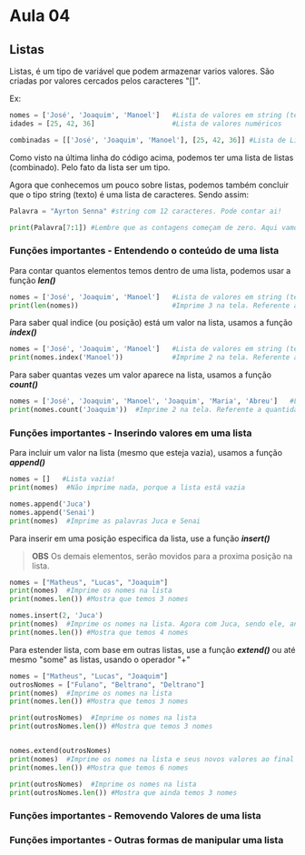 # Aula 04

## Listas
Listas, é um tipo de variável que podem armazenar varios valores. São criadas por valores cercados pelos caracteres "[]".

Ex:
```python
nomes = ['José', 'Joaquim', 'Manoel']   #Lista de valores em string (texto)
idades = [25, 42, 36]                   #Lista de valores numéricos

combinadas = [['José', 'Joaquim', 'Manoel'], [25, 42, 36]] #Lista de Listas
```

Como visto na última linha do código acima, podemos ter uma lista de listas (combinado). Pelo fato da lista ser um tipo.

Agora que conhecemos um pouco sobre listas, podemos também concluir que o tipo string (texto) é uma lista de caracteres. Sendo assim:

```python
Palavra = "Ayrton Senna" #string com 12 caracteres. Pode contar ai!

print(Palavra[7:1]) #Lembre que as contagens começam de zero. Aqui vamos imprimir a letra "S"
```

### Funções importantes - Entendendo o conteúdo de uma lista

Para contar quantos elementos temos dentro de uma lista, podemos usar a função **_len()_**

```python
nomes = ['José', 'Joaquim', 'Manoel']   #Lista de valores em string (texto)
print(len(nomes))                       #Imprime 3 na tela. Referente a quantidade de elementos que temos na lista nomes.
```

Para saber qual indice (ou posição) está um valor na lista, usamos a função **_index()_**

```python
nomes = ['José', 'Joaquim', 'Manoel']   #Lista de valores em string (texto)
print(nomes.index('Manoel'))            #Imprime 2 na tela. Referente a posição da palavra Manoel está na sua lista.
```

Para saber quantas vezes um valor aparece na lista, usamos a função **_count()_**
```python
nomes = ['José', 'Joaquim', 'Manoel', 'Joaquim', 'Maria', 'Abreu']   #Lista de valores em string (texto)
print(nomes.count('Joaquim'))  #Imprime 2 na tela. Referente a quantidade de vezes que "Joaquim" está na lista
```

### Funções importantes - Inserindo valores em uma lista
Para incluir um valor na lista (mesmo que esteja vazia), usamos a função **_append()_**

```python
nomes = []   #Lista vazia!
print(nomes)  #Não imprime nada, porque a lista está vazia

nomes.append('Juca')
nomes.append('Senai')
print(nomes)  #Imprime as palavras Juca e Senai
```

Para inserir em uma posição especifica da lista, use a função **_insert()_**
> **OBS** Os demais elementos, serão movidos para a proxima posição na lista.

```python
nomes = ["Matheus", "Lucas", "Joaquim"]   
print(nomes)  #Imprime os nomes na lista
print(nomes.len()) #Mostra que temos 3 nomes

nomes.insert(2, 'Juca')
print(nomes)  #Imprime os nomes na lista. Agora com Juca, sendo ele, antes de Joaquim.
print(nomes.len()) #Mostra que temos 4 nomes
```

Para estender lista, com base em outras listas, use a função **_extend()_** ou até mesmo "some" as listas, usando o operador "+"

```python
nomes = ["Matheus", "Lucas", "Joaquim"] 
outrosNomes = ["Fulano", "Beltrano", "Deltrano"]   
print(nomes)  #Imprime os nomes na lista
print(nomes.len()) #Mostra que temos 3 nomes

print(outrosNomes)  #Imprime os nomes na lista
print(outrosNomes.len()) #Mostra que temos 3 nomes


nomes.extend(outrosNomes)
print(nomes)  #Imprime os nomes na lista e seus novos valores ao final
print(nomes.len()) #Mostra que temos 6 nomes

print(outrosNomes)  #Imprime os nomes na lista
print(outrosNomes.len()) #Mostra que ainda temos 3 nomes
```
### Funções importantes - Removendo Valores de uma lista

### Funções importantes - Outras formas de manipular uma lista